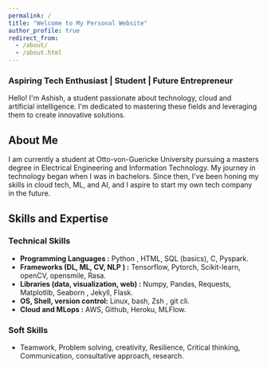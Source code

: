 ```yaml
---
permalink: /
title: "Welcome to My Personal Website"
author_profile: true
redirect_from: 
  - /about/
  - /about.html
---
```


### Aspiring Tech Enthusiast | Student | Future Entrepreneur

Hello! I'm Ashish, a student passionate about technology, cloud  and artificial intelligence. I'm dedicated to mastering these fields and leveraging them to create innovative solutions.
## About Me

I am currently a student at Otto-von-Guericke University pursuing a masters degree in Electrical Engineering and Information Technology. My journey in technology began when I was in bachelors. Since then, I've been honing my skills in cloud tech, ML, and AI, and I aspire to start my own tech company in the future.

## Skills and Expertise

### Technical Skills
- **Programming Languages :**  Python , HTML, SQL (basics), C, Pyspark.
- **Frameworks (DL, ML, CV, NLP ) :**  Tensorflow, Pytorch, Scikit-learn, openCV, opensmile, Rasa.
- **Libraries (data, visualization, web) :**  Numpy, Pandas, Requests, Matplotlib, Seaborn , Jekyll, Flask.
- **OS, Shell, version control:**  Linux, bash, Zsh , git cli.
- **Cloud and MLops :**  AWS, Github, Heroku, MLFlow.

### Soft Skills
- Teamwork, Problem solving, creativity, Resilience, Critical thinking, Communication,
consultative approach, research.



